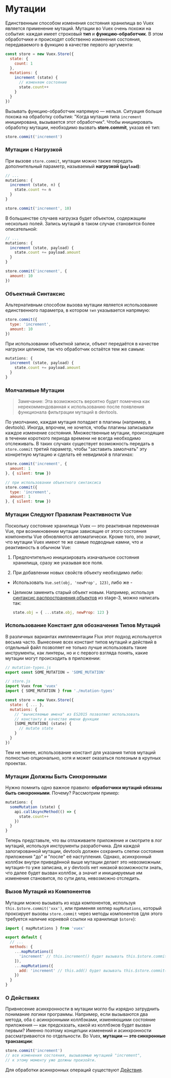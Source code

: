 # Мутации

Единственным способом изменения состояния хранилища во Vuex является применение мутаций. Мутации во Vuex очень похожи на события: каждая имеет строковый **тип** и **функцию-обработчик**. В этом обработчике и происходят собственно изменения состояния, передаваемого в функцию в качестве первого аргумента:

``` js
const store = new Vuex.Store({
  state: {
    count: 1
  },
  mutations: {
    increment (state) {
      // изменяем состояние
      state.count++
    }
  }
})
```

Вызывать функцию-обработчик напрямую — нельзя. Ситуация больше похожа на обработку события: "Когда мутация типа `increment` инициирована, вызывается этот обработчик". Чтобы инициировать обработку мутации, необходимо вызвать **store.commit**, указав её тип:

``` js
store.commit('increment')
```

### Мутации с Нагрузкой

При вызове `store.commit`, мутации можно также передать дополнительный параметр, называемый **нагрузкой (`payload`)**:

``` js
// ...
mutations: {
  increment (state, n) {
    state.count += n
  }
}
```
``` js
store.commit('increment', 10)
```

В большинстве случаев нагрузка будет объектом, содержащим несколько полей. Запись мутаций в таком случае становится более описательной:

``` js
// ...
mutations: {
  increment (state, payload) {
    state.count += payload.amount
  }
}
```
``` js
store.commit('increment', {
  amount: 10
})
```

### Объектный Синтаксис

Альтернативным способом вызова мутации является использование единственного параметра, в котором `тип` указывается напрямую:

``` js
store.commit({
  type: 'increment',
  amount: 10
})
```

При использовании объектной записи, объект передаётся в качестве нагрузки целиком, так что обработчик остаётся тем же самым:

``` js
mutations: {
  increment (state, payload) {
    state.count += payload.amount
  }
}
```

### Молчаливые Мутации

> Замечание: Эта возможность вероятно будет помечена как нерекоммендованная к использованию после появления функционала фильтрации мутаций в devtools.

По умолчанию, каждая мутация попадает в плагины (например, в devtools). Иногда, впрочем, не хочется, чтобы плагины записывали каждое изменение состояния. Множественные мутации, происходящие в течении короткого периода времени не всегда необходимо отслеживать. В таких случаях существует возможность передать в `store.commit` третий параметр, чтобы "заставить замолчать" эту конкретную мутацию и сделать её невидимой в плагинах:

``` js
store.commit('increment', {
  amount: 1
}, { silent: true })

// при использовании объектного синтаксиса
store.commit({
  type: 'increment',
  amount: 1
}, { silent: true })
```

### Мутации Следуют Правилам Реактивности Vue

Поскольку состояние хранилища Vuex — это реактивная переменная Vue, при возникновении мутации зависящие от этого состояния компоненты Vue обновляются автоматически. Кроме того, это значит, что мутации Vuex имеют те же самые подводные камни, что и реактивность в обычном Vue:

1. Предпочтительно иницизировать изначальное состояния хранилища, сразу же указывая все поля.

2. При добавлении новых свойств объекту необходимо либо:

  - Использовать `Vue.set(obj, 'newProp', 123)`, либо же - 

  - Целиком заменить старый объект новым. Например, используя [синтаксис распространения объектов](https://github.com/sebmarkbage/ecmascript-rest-spread) из stage-3, можно написать так:

    ``` js
    state.obj = { ...state.obj, newProp: 123 }
    ```

### Использование Констант для обозначения Типов Мутаций

В различных вариантах имплементации Flux этот подход используется весьма часто. Вынесение всех констант типов мутаций и действий в отдельный файл позволяет не только лучше использовать такие инструменты, как линтеры, но и с первого взгляда понять, какие мутации могут происходить в приложении:

``` js
// mutation-types.js
export const SOME_MUTATION = 'SOME_MUTATION'
```

``` js
// store.js
import Vuex from 'vuex'
import { SOME_MUTATION } from './mutation-types'

const store = new Vuex.Store({
  state: { ... },
  mutations: {
    // "вычисляемые имена" из ES2015 позволяют использовать
    // константу в качестве имени функции
    [SOME_MUTATION] (state) {
      // mutate state
    }
  }
})
```

Тем не менее, использование констант для указания типов мутаций полностью опционально, хотя и может оказаться полезным в крупных проектах.

### Мутации Должны Быть Синхронными

Нужно помнить одно важное правило: **обработчики мутаций обязаны быть синхронными**. Почему? Рассмотрим пример:

``` js
mutations: {
  someMutation (state) {
    api.callAsyncMethod(() => {
      state.count++
    })
  }
}
```

Теперь представьте, что вы отлаживаете приложение и смотрите в лог мутаций, используя инструменты разработчика. Для каждой залогированной мутации, devtools должен сохранить слепки состояния приложения "до" и "после" её наступления. Однако, асинхронный коллбэк внутри приведённой выше мутации делает это невозможным: мутация-то уже записана, и у devtools нет никакой возможности знать, что далее будет вызван коллбэк, а значит и инициируемые им изменения становится, по сути дела, невозможно отследить.

### Вызов Мутаций из Компонентов

Мутации можно вызывать из кода компонентов, используя `this.$store.commit('xxx')`, или применяя хелпер `mapMutations`, который проксирует вызовы `store.commit` через методы компонентов (для этого требуется наличие корневой ссылки на хранилище `$store`):

``` js
import { mapMutations } from 'vuex'

export default {
  // ...
  methods: {
    ...mapMutations([
      'increment' // this.increment() будет вызывать this.$store.commit('increment')
    ]),
    ...mapMutations({
      add: 'increment' // this.add() будет вызывать this.$store.commit('increment')
    })
  }
}
```

### О Действиях

Привнесение асинхронности в мутации могло бы изрядно затруднить понимание логики программы. Например, если вызываются два метода, оба с асинхронными коллбэками, изменяющими состояние приложения — как предсказать, какой из коллбэков будет вызван первым? Именно поэтому концепции изменений и асинхронности рассматриваются по отдельности. Во Vuex, **мутации — это синхронные транзакции**:

``` js
store.commit('increment')
// все изменения состояния, вызываемые мутацией "increment",
// к этому моменту уже должны произойти.
```

Для обработки асинхронных операций существуют [Действия](actions.md).